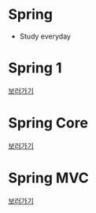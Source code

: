 # Spring

- Study everyday

# Spring 1

<a href="https://github.com/YeomJaeSeon/Spring/tree/master/Spring1">보러가기</a>

# Spring Core

<a href="https://github.com/YeomJaeSeon/Spring/tree/master/Spring%20Core">보러가기</a>

# Spring MVC

<a href="https://github.com/YeomJaeSeon/Spring/tree/master/Spring%20MVC">보러가기</a>

